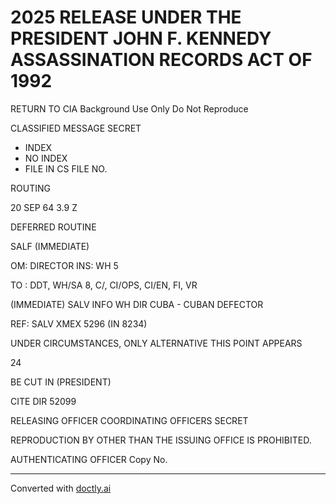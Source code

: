 # 2025 RELEASE UNDER THE PRESIDENT JOHN F. KENNEDY ASSASSINATION RECORDS ACT OF 1992

RETURN TO CIA
Background Use Only
Do Not Reproduce

CLASSIFIED MESSAGE
SECRET

* INDEX
* NO INDEX
* FILE IN CS FILE NO.

ROUTING

20 SEP 64 3.9 Z

DEFERRED
ROUTINE

SALF (IMMEDIATE)

OM: DIRECTOR
INS: WH 5

TO : DDT, WH/SA 8, C/, CI/OPS, CI/EN, FI, VR

(IMMEDIATE) SALV INFO
WH DIR CUBA - CUBAN DEFECTOR

REF: SALV XMEX 5296 (IN 8234)

UNDER CIRCUMSTANCES, ONLY ALTERNATIVE THIS POINT APPEARS

24

BE CUT IN (PRESIDENT)

CITE DIR 52099

RELEASING OFFICER
COORDINATING OFFICERS
SECRET

REPRODUCTION BY OTHER THAN THE ISSUING OFFICE IS PROHIBITED.

AUTHENTICATING
OFFICER
Copy No.


---
Converted with [doctly.ai](https://doctly.ai)